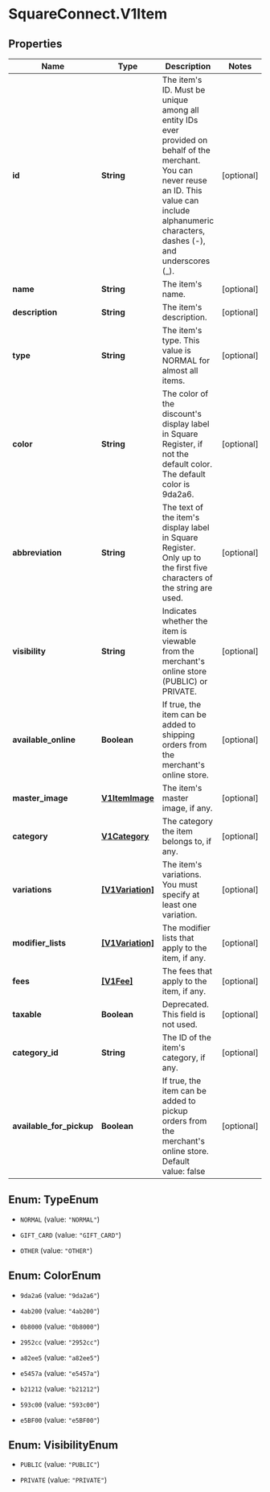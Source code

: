 # SquareConnect.V1Item

## Properties
Name | Type | Description | Notes
------------ | ------------- | ------------- | -------------
**id** | **String** | The item&#39;s ID. Must be unique among all entity IDs ever provided on behalf of the merchant. You can never reuse an ID. This value can include alphanumeric characters, dashes (-), and underscores (_). | [optional] 
**name** | **String** | The item&#39;s name. | [optional] 
**description** | **String** | The item&#39;s description. | [optional] 
**type** | **String** | The item&#39;s type. This value is NORMAL for almost all items. | [optional] 
**color** | **String** | The color of the discount&#39;s display label in Square Register, if not the default color. The default color is 9da2a6. | [optional] 
**abbreviation** | **String** | The text of the item&#39;s display label in Square Register. Only up to the first five characters of the string are used. | [optional] 
**visibility** | **String** | Indicates whether the item is viewable from the merchant&#39;s online store (PUBLIC) or PRIVATE. | [optional] 
**available_online** | **Boolean** | If true, the item can be added to shipping orders from the merchant&#39;s online store. | [optional] 
**master_image** | [**V1ItemImage**](V1ItemImage.md) | The item&#39;s master image, if any. | [optional] 
**category** | [**V1Category**](V1Category.md) | The category the item belongs to, if any. | [optional] 
**variations** | [**[V1Variation]**](V1Variation.md) | The item&#39;s variations. You must specify at least one variation. | [optional] 
**modifier_lists** | [**[V1Variation]**](V1Variation.md) | The modifier lists that apply to the item, if any. | [optional] 
**fees** | [**[V1Fee]**](V1Fee.md) | The fees that apply to the item, if any. | [optional] 
**taxable** | **Boolean** | Deprecated. This field is not used. | [optional] 
**category_id** | **String** | The ID of the item&#39;s category, if any. | [optional] 
**available_for_pickup** | **Boolean** | If true, the item can be added to pickup orders from the merchant&#39;s online store. Default value: false | [optional] 


<a name="TypeEnum"></a>
## Enum: TypeEnum


* `NORMAL` (value: `"NORMAL"`)

* `GIFT_CARD` (value: `"GIFT_CARD"`)

* `OTHER` (value: `"OTHER"`)




<a name="ColorEnum"></a>
## Enum: ColorEnum


* `9da2a6` (value: `"9da2a6"`)

* `4ab200` (value: `"4ab200"`)

* `0b8000` (value: `"0b8000"`)

* `2952cc` (value: `"2952cc"`)

* `a82ee5` (value: `"a82ee5"`)

* `e5457a` (value: `"e5457a"`)

* `b21212` (value: `"b21212"`)

* `593c00` (value: `"593c00"`)

* `e5BF00` (value: `"e5BF00"`)




<a name="VisibilityEnum"></a>
## Enum: VisibilityEnum


* `PUBLIC` (value: `"PUBLIC"`)

* `PRIVATE` (value: `"PRIVATE"`)




